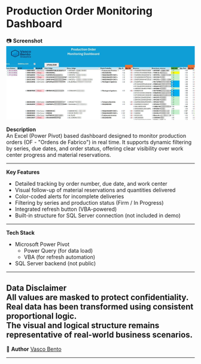 # Production Order Monitoring Dashboard

📷 **Screenshot**
![Dashboard Screenshot](Production_Order_V.03-Excel.jpg)


 **Description**  
An Excel (Power Pivot) based dashboard designed to monitor production orders (OF - "Ordens de Fabrico") in real time. It supports dynamic filtering by series, due dates, and order status, offering clear visibility over work center progress and material reservations.

---

 **Key Features**
- Detailed tracking by order number, due date, and work center
- Visual follow-up of material reservations and quantities delivered
- Color-coded alerts for incomplete deliveries
- Filtering by series and production status (Firm / In Progress)
- Integrated refresh button (VBA-powered)
- Built-in structure for SQL Server connection (not included in demo)

---

 **Tech Stack**
- Microsoft Power Pivot
  - Power Query (for data load)
  - VBA (for refresh automation)
- SQL Server backend (not public)

---
**Data Disclaimer**  
All values are masked to protect confidentiality.  
Real data has been transformed using consistent proportional logic.  
The visual and logical structure remains representative of real-world business scenarios.
---

👤 **Author**
[Vasco Bento](https://www.linkedin.com/in/vasco--bento)

---
